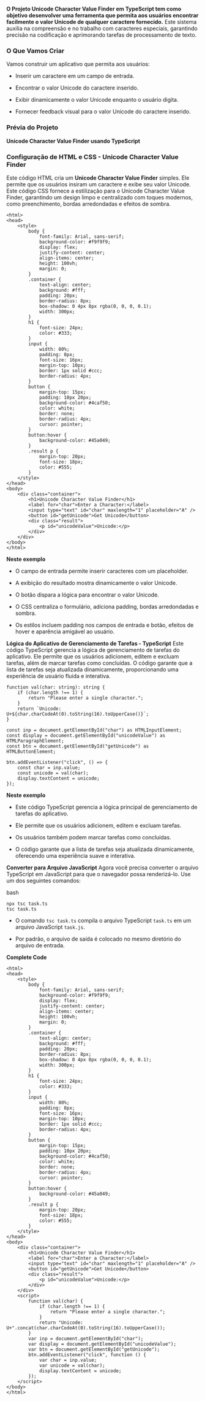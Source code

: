 
**O Projeto Unicode Character Value Finder em TypeScript tem como objetivo desenvolver uma ferramenta que permita aos usuários encontrar facilmente o valor Unicode de qualquer caractere fornecido.** Este sistema auxilia na compreensão e no trabalho com caracteres especiais, garantindo precisão na codificação e aprimorando tarefas de processamento de texto.

### **O Que Vamos Criar**

Vamos construir um aplicativo que permita aos usuários:

- Inserir um caractere em um campo de entrada.
    
- Encontrar o valor Unicode do caractere inserido.
    
- Exibir dinamicamente o valor Unicode enquanto o usuário digita.
    
- Fornecer feedback visual para o valor Unicode do caractere inserido.
    

### **Prévia do Projeto**

**Unicode Character Value Finder usando TypeScript**

### **Configuração de HTML e CSS - Unicode Character Value Finder**

Este código HTML cria um **Unicode Character Value Finder** simples. Ele permite que os usuários insiram um caractere e exibe seu valor Unicode. Este código CSS fornece a estilização para o Unicode Character Value Finder, garantindo um design limpo e centralizado com toques modernos, como preenchimento, bordas arredondadas e efeitos de sombra.

```
<html>
<head>
    <style>
        body {
            font-family: Arial, sans-serif;
            background-color: #f9f9f9;
            display: flex;
            justify-content: center;
            align-items: center;
            height: 100vh;
            margin: 0;
        }
        .container {
            text-align: center;
            background: #fff;
            padding: 20px;
            border-radius: 8px;
            box-shadow: 0 4px 8px rgba(0, 0, 0, 0.1);
            width: 300px;
        }
        h1 {
            font-size: 24px;
            color: #333;
        }
        input {
            width: 80%;
            padding: 8px;
            font-size: 16px;
            margin-top: 10px;
            border: 1px solid #ccc;
            border-radius: 4px;
        }
        button {
            margin-top: 15px;
            padding: 10px 20px;
            background-color: #4caf50;
            color: white;
            border: none;
            border-radius: 4px;
            cursor: pointer;
        }
        button:hover {
            background-color: #45a049;
        }
        .result p {
            margin-top: 20px;
            font-size: 18px;
            color: #555;
        }
    </style>
</head>
<body>
    <div class="container">
        <h1>Unicode Character Value Finder</h1>
        <label for="char">Enter a Character:</label>
        <input type="text" id="char" maxlength="1" placeholder="A" />
        <button id="getUnicode">Get Unicode</button>
        <div class="result">
            <p id="unicodeValue">Unicode:</p>
        </div>
    </div>
</body>
</html>
```

**Neste exemplo**

- O campo de entrada permite inserir caracteres com um placeholder.
    
- A exibição do resultado mostra dinamicamente o valor Unicode.
    
- O botão dispara a lógica para encontrar o valor Unicode.
    
- O CSS centraliza o formulário, adiciona padding, bordas arredondadas e sombra.
    
- Os estilos incluem padding nos campos de entrada e botão, efeitos de hover e aparência amigável ao usuário.
    

**Lógica do Aplicativo de Gerenciamento de Tarefas - TypeScript** 
Este código TypeScript gerencia a lógica de gerenciamento de tarefas do aplicativo. Ele permite que os usuários adicionem, editem e excluam tarefas, além de marcar tarefas como concluídas. O código garante que a lista de tarefas seja atualizada dinamicamente, proporcionando uma experiência de usuário fluida e interativa.

```
function val(char: string): string {
    if (char.length !== 1) {
        return "Please enter a single character.";
    }
    return `Unicode: U+${char.charCodeAt(0).toString(16).toUpperCase()}`;
}

const inp = document.getElementById("char") as HTMLInputElement;
const display = document.getElementById("unicodeValue") as HTMLParagraphElement;
const btn = document.getElementById("getUnicode") as HTMLButtonElement;

btn.addEventListener("click", () => {
    const char = inp.value;
    const unicode = val(char);
    display.textContent = unicode;
});
```

**Neste exemplo**

- Este código TypeScript gerencia a lógica principal de gerenciamento de tarefas do aplicativo.
    
- Ele permite que os usuários adicionem, editem e excluam tarefas.
    
- Os usuários também podem marcar tarefas como concluídas.
    
- O código garante que a lista de tarefas seja atualizada dinamicamente, oferecendo uma experiência suave e interativa.
    

**Converter para Arquivo JavaScript** 
Agora você precisa converter o arquivo TypeScript em JavaScript para que o navegador possa renderizá-lo. Use um dos seguintes comandos:

bash

```
npx tsc task.ts
tsc task.ts
```

- O comando `tsc task.ts` compila o arquivo TypeScript `task.ts` em um arquivo JavaScript `task.js`.
    
- Por padrão, o arquivo de saída é colocado no mesmo diretório do arquivo de entrada.

**Complete Code**

```
<html>
<head>
    <style>
        body {
            font-family: Arial, sans-serif;
            background-color: #f9f9f9;
            display: flex;
            justify-content: center;
            align-items: center;
            height: 100vh;
            margin: 0;
        }
        .container {
            text-align: center;
            background: #fff;
            padding: 20px;
            border-radius: 8px;
            box-shadow: 0 4px 8px rgba(0, 0, 0, 0.1);
            width: 300px;
        }
        h1 {
            font-size: 24px;
            color: #333;
        }
        input {
            width: 80%;
            padding: 8px;
            font-size: 16px;
            margin-top: 10px;
            border: 1px solid #ccc;
            border-radius: 4px;
        }
        button {
            margin-top: 15px;
            padding: 10px 20px;
            background-color: #4caf50;
            color: white;
            border: none;
            border-radius: 4px;
            cursor: pointer;
        }
        button:hover {
            background-color: #45a049;
        }
        .result p {
            margin-top: 20px;
            font-size: 18px;
            color: #555;
        }
    </style>
</head>
<body>
    <div class="container">
        <h1>Unicode Character Value Finder</h1>
        <label for="char">Enter a Character:</label>
        <input type="text" id="char" maxlength="1" placeholder="A" />
        <button id="getUnicode">Get Unicode</button>
        <div class="result">
            <p id="unicodeValue">Unicode:</p>
        </div>
    </div>
    <script>
        function val(char) {
            if (char.length !== 1) {
                return "Please enter a single character.";
            }
            return "Unicode: U+".concat(char.charCodeAt(0).toString(16).toUpperCase());
        }
        var inp = document.getElementById("char");
        var display = document.getElementById("unicodeValue");
        var btn = document.getElementById("getUnicode");
        btn.addEventListener("click", function () {
            var char = inp.value;
            var unicode = val(char);
            display.textContent = unicode;
        });
    </script>
</body>
</html>
```













